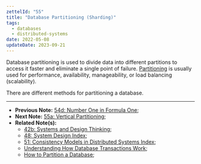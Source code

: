```yaml
---
zettelId: "55"
title: "Database Partitioning (Sharding)"
tags:
  - databases
  - distributed-systems
date: 2022-05-08
updateDate: 2023-09-21
---
```


Database partitioning is used to divide data into different partitions to access it faster and eliminate a single point of failure.
[Partitioning](https://en.wikipedia.org/wiki/Partition_(database)) is usually used for performance, availability, manageability, or load balancing (scalability).

There are different methods for partitioning a database.

---

- **Previous Note:** [54d: Number One in Formula One](/notes/54d/);
- **Next Note:** [55a: Vertical Partitioning](/notes/55a/);
- **Related Note(s):**
  - [42b: Systems and Design Thinking](/notes/42b/);
  - [48: System Design Index](/notes/48/);
  - [51: Consistency Models in Distributed Systems Index](/notes/51/);
  - [Understanding How Database Transactions Work](/books/understanding-how-database-transactions-work/);
  - [How to Partition a Database](/books/database-partitioning/);
